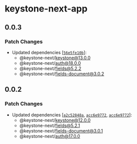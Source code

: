 # keystone-next-app

## 0.0.3

### Patch Changes

- Updated dependencies [[`56e5fe10b`](https://github.com/keystonejs/keystone/commit/56e5fe10bc89877be7d7e3013e53012b4d82b648)]:
  - @keystone-next/keystone@13.0.0
  - @keystone-next/auth@18.0.0
  - @keystone-next/fields@5.2.2
  - @keystone-next/fields-document@3.0.2

## 0.0.2

### Patch Changes

- Updated dependencies [[`a2c52848a`](https://github.com/keystonejs/keystone/commit/a2c52848a3a7b66a1968a430040887194e6138d1), [`acc6e9772`](https://github.com/keystonejs/keystone/commit/acc6e9772b4a312a62ea756777034638c03a3761), [`acc6e9772`](https://github.com/keystonejs/keystone/commit/acc6e9772b4a312a62ea756777034638c03a3761)]:
  - @keystone-next/keystone@12.0.0
  - @keystone-next/fields@5.2.1
  - @keystone-next/fields-document@3.0.1
  - @keystone-next/auth@17.0.0
